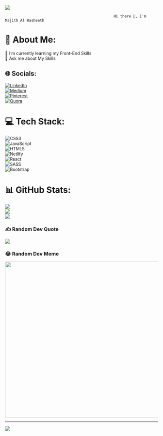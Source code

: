    <img src="https://media0.giphy.com/media/Dh5q0sShxgp13DwrvG/giphy.gif?cid=ecf05e47m19lqvcjko254vt6lj66o10yxn2dkh77yargyif0&rid=giphy.gif&ct=g">

                                                      
                                                      Hi there 👋, I'm Majith Al Rasheeth

<!--
**AlMaajid/AlMaajid** is a ✨ _special_ ✨ repository because its `README.md` (this file) appears on your GitHub profile.

Here are some ideas to get you started:

- 🔭 I’m currently working on my front-end skills.
- 🌱 I’m currently learning my front-end skills.
- 👯 I’m looking to collaborate on front-end projects.
- 🤔 I’m looking for help to improve my front-end skills.
- 💬 Ask me about my skills.
- 📫 How to reach me: ...
- 😄 Pronouns: ...
- ⚡ Fun fact: ...
-->
# 💫 About Me:
🌱 I’m currently learning my Front-End Skills<br>
💬 Ask me about My Skills<br>


## 🌐 Socials:
[![LinkedIn](https://img.shields.io/badge/LinkedIn-%230077B5.svg?logo=linkedin&logoColor=white)](https://linkedin.com/in/https://www.linkedin.com/in/majith-al-rasheeth-7220abb7/) <br/>[![Medium](https://img.shields.io/badge/Medium-12100E?logo=medium&logoColor=white)](https://medium.com/@https://medium.com/@rasheethalmajith786)<br/> [![Pinterest](https://img.shields.io/badge/Pinterest-%23E60023.svg?logo=Pinterest&logoColor=white)](https://pinterest.com/https://in.pinterest.com/MBathusaa/)<br/> [![Quora](https://img.shields.io/badge/Quora-%23B92B27.svg?logo=Quora&logoColor=white)](https://quora.com/profile/https://www.quora.com/profile/Majith-Al-Rasheeth) 

# 💻 Tech Stack:
![CSS3](https://img.shields.io/badge/css3-%231572B6.svg?style=for-the-badge&logo=css3&logoColor=white)<br/> ![JavaScript](https://img.shields.io/badge/javascript-%23323330.svg?style=for-the-badge&logo=javascript&logoColor=%23F7DF1E)<br/> ![HTML5](https://img.shields.io/badge/html5-%23E34F26.svg?style=for-the-badge&logo=html5&logoColor=white)<br/> ![Netlify](https://img.shields.io/badge/netlify-%23000000.svg?style=for-the-badge&logo=netlify&logoColor=#00C7B7)<br/> ![React](https://img.shields.io/badge/react-%2320232a.svg?style=for-the-badge&logo=react&logoColor=%2361DAFB)<br/> ![SASS](https://img.shields.io/badge/SASS-hotpink.svg?style=for-the-badge&logo=SASS&logoColor=white)<br/> ![Bootstrap](https://img.shields.io/badge/bootstrap-%23563D7C.svg?style=for-the-badge&logo=bootstrap&logoColor=white)
# 📊 GitHub Stats:
![](https://github-readme-stats.vercel.app/api?username=AlMaajid&theme=dark&hide_border=false&include_all_commits=false&count_private=false)<br/>
![](https://github-readme-streak-stats.herokuapp.com/?user=AlMaajid&theme=dark&hide_border=false)<br/>
![](https://github-readme-stats.vercel.app/api/top-langs/?username=AlMaajid&theme=dark&hide_border=false&include_all_commits=false&count_private=false&layout=compact)

### ✍️ Random Dev Quote
![](https://quotes-github-readme.vercel.app/api?type=horizontal&theme=dark)

### 😂 Random Dev Meme
<img src="https://random-memer.herokuapp.com/" width="512px"/>

---
[![](https://visitcount.itsvg.in/api?id=AlMaajid&icon=5&color=1)](https://visitcount.itsvg.in)
